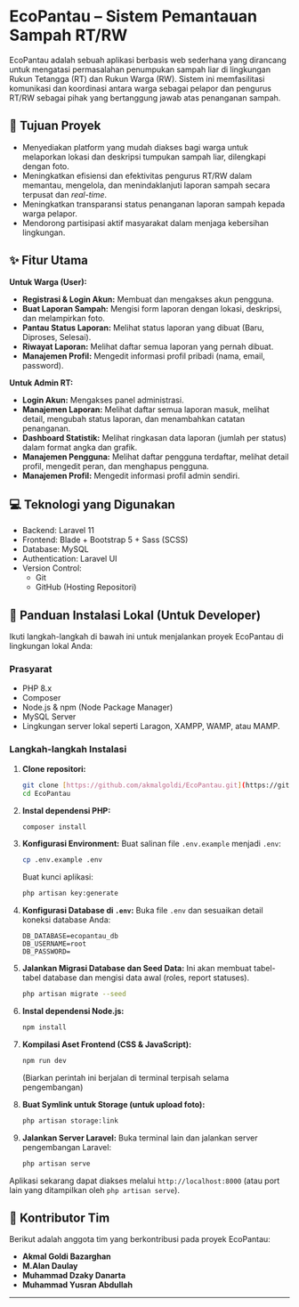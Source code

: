 # EcoPantau – Sistem Pemantauan Sampah RT/RW

EcoPantau adalah sebuah aplikasi berbasis web sederhana yang dirancang untuk mengatasi permasalahan penumpukan sampah liar di lingkungan Rukun Tetangga (RT) dan Rukun Warga (RW). Sistem ini memfasilitasi komunikasi dan koordinasi antara warga sebagai pelapor dan pengurus RT/RW sebagai pihak yang bertanggung jawab atas penanganan sampah.

## 🎯 Tujuan Proyek

* Menyediakan platform yang mudah diakses bagi warga untuk melaporkan lokasi dan deskripsi tumpukan sampah liar, dilengkapi dengan foto.
* Meningkatkan efisiensi dan efektivitas pengurus RT/RW dalam memantau, mengelola, dan menindaklanjuti laporan sampah secara terpusat dan *real-time*.
* Meningkatkan transparansi status penanganan laporan sampah kepada warga pelapor.
* Mendorong partisipasi aktif masyarakat dalam menjaga kebersihan lingkungan.

## ✨ Fitur Utama

**Untuk Warga (User):**
* **Registrasi & Login Akun:** Membuat dan mengakses akun pengguna.
* **Buat Laporan Sampah:** Mengisi form laporan dengan lokasi, deskripsi, dan melampirkan foto.
* **Pantau Status Laporan:** Melihat status laporan yang dibuat (Baru, Diproses, Selesai).
* **Riwayat Laporan:** Melihat daftar semua laporan yang pernah dibuat.
* **Manajemen Profil:** Mengedit informasi profil pribadi (nama, email, password).

**Untuk Admin RT:**
* **Login Akun:** Mengakses panel administrasi.
* **Manajemen Laporan:** Melihat daftar semua laporan masuk, melihat detail, mengubah status laporan, dan menambahkan catatan penanganan.
* **Dashboard Statistik:** Melihat ringkasan data laporan (jumlah per status) dalam format angka dan grafik.
* **Manajemen Pengguna:** Melihat daftar pengguna terdaftar, melihat detail profil, mengedit peran, dan menghapus pengguna.
* **Manajemen Profil:** Mengedit informasi profil admin sendiri.

## 💻 Teknologi yang Digunakan

* Backend: Laravel 11
* Frontend: Blade + Bootstrap 5 + Sass (SCSS)
* Database: MySQL
* Authentication: Laravel UI
* Version Control:
    * Git
    * GitHub (Hosting Repositori)

## 🚀 Panduan Instalasi Lokal (Untuk Developer)

Ikuti langkah-langkah di bawah ini untuk menjalankan proyek EcoPantau di lingkungan lokal Anda:

### Prasyarat

* PHP 8.x
* Composer
* Node.js & npm (Node Package Manager)
* MySQL Server
* Lingkungan server lokal seperti Laragon, XAMPP, WAMP, atau MAMP.

### Langkah-langkah Instalasi

1.  **Clone repositori:**
    ```bash
    git clone [https://github.com/akmalgoldi/EcoPantau.git](https://github.com/akmalgoldi/EcoPantau.git)
    cd EcoPantau
    ```

2.  **Instal dependensi PHP:**
    ```bash
    composer install
    ```

3.  **Konfigurasi Environment:**
    Buat salinan file `.env.example` menjadi `.env`:
    ```bash
    cp .env.example .env
    ```
    Buat kunci aplikasi:
    ```bash
    php artisan key:generate
    ```

4.  **Konfigurasi Database di `.env`:**
    Buka file `.env` dan sesuaikan detail koneksi database Anda:
    ```dotenv
    DB_DATABASE=ecopantau_db 
    DB_USERNAME=root         
    DB_PASSWORD=             
    ```

5.  **Jalankan Migrasi Database dan Seed Data:**
    Ini akan membuat tabel-tabel database dan mengisi data awal (roles, report statuses).
    ```bash
    php artisan migrate --seed
    ```

6.  **Instal dependensi Node.js:**
    ```bash
    npm install
    ```

7.  **Kompilasi Aset Frontend (CSS & JavaScript):**
    ```bash
    npm run dev
    ```
    (Biarkan perintah ini berjalan di terminal terpisah selama pengembangan)

8.  **Buat Symlink untuk Storage (untuk upload foto):**
    ```bash
    php artisan storage:link
    ```

9.  **Jalankan Server Laravel:**
    Buka terminal lain dan jalankan server pengembangan Laravel:
    ```bash
    php artisan serve
    ```

Aplikasi sekarang dapat diakses melalui `http://localhost:8000` (atau port lain yang ditampilkan oleh `php artisan serve`).

## 🤝 Kontributor Tim

Berikut adalah anggota tim yang berkontribusi pada proyek EcoPantau:

* **Akmal Goldi Bazarghan**
* **M.Alan Daulay** 
* **Muhammad Dzaky Danarta** 
* **Muhammad Yusran Abdullah** 

---
